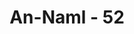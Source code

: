---
title: "An-Naml - 52"
no: 52
arabic_no: ٥٢
ayah: فَتِلْكَ بُيُوْتُهُمْ خَاوِيَةً ۢبِمَا ظَلَمُوْاۗ اِنَّ فِيْ ذٰلِكَ لَاٰيَةً لِّقَوْمٍ يَّعْلَمُوْنَ  
translation: "Maka itulah rumah-rumah mereka yang runtuh karena kezaliman mereka. Sungguh, pada yang demikian itu benar-benar terdapat tanda (kekuasaan Allah) bagi orang-orang yang mengetahui."
tafsir: "Ayat ini menerangkan akibat yang dialami oleh kaum Samud dan negeri mereka. Karena sambaran petir yang dahsyat itu, mereka mati di rumah-rumah mereka. Tidak seorang pun yang dapat menyelamatkan diri dan merawat bangkai-bangkai mereka, karena semuanya telah mati. Bangkai-bangkai itu membusuk dan lebur bersama tanah. Bekas rumah dan negeri mereka itu dapat disaksikan oleh para musafir, sebagai dokumentasi atas kebenaran cerita Al-Qur'an tentang kaum Samud yang telah dihancurkan Allah akibat keingkaran dan kedurhakaan mereka kepada Nabi Saleh yang menyeru mereka kepada agama Allah.\n\nDalam kisah yang diterangkan Allah pada ayat-ayat ini, yang telah disampaikan oleh Nabi Muhammad kepada kaumnya, benar-benar terdapat pengajaran dan iktibar bagi manusia. Ayat ini mengingatkan sunatullah yang pasti berlaku bagi orang-orang yang mengingkari perintah-perintah Allah dan yang senantiasa mengerjakan larangan-Nya termasuk di dalamnya kaum musyrik Mekah."
---